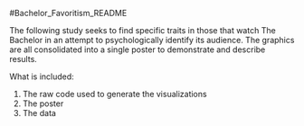 #Bachelor_Favoritism_README

The following study seeks to find specific traits in those that watch The Bachelor in an attempt to psychologically identify its audience.
The graphics are all consolidated into a single poster to demonstrate and describe results.

What is included:
1. The raw code used to generate the visualizations
2. The poster
3. The data
